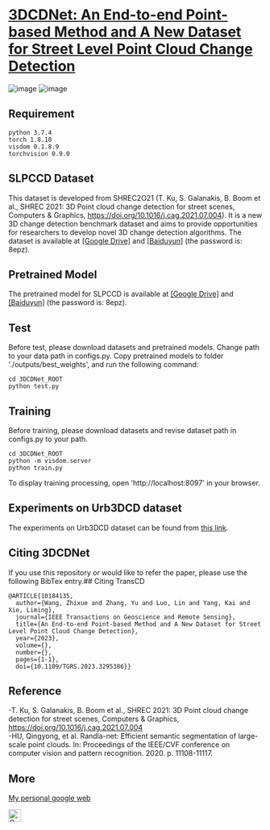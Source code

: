 # [3DCDNet: An End-to-end Point-based Method and A New Dataset for Street Level Point Cloud Change Detection](http://ieeexplore-ieee-org-s.vpn.swjtu.edu.cn:8118/document/10184135)

![image](https://github.com/wangle53/3DCDNet/assets/79884379/5a5efd38-c2e4-4f60-b670-28b6b51adc08)
![image](https://github.com/wangle53/3DCDNet/assets/79884379/7f28673f-579c-43f8-9082-643ea74e6045)



## Requirement
```
python 3.7.4
torch 1.8.10
visdom 0.1.8.9
torchvision 0.9.0
```
## SLPCCD Dataset
This dataset is developed from SHREC2O21 (T. Ku, S. Galanakis, B. Boom et al., SHREC 2021: 3D Point cloud change detection for street scenes, Computers & Graphics, https://doi.org/10.1016/j.cag.2021.07.004). It is a new 3D change detection benchmark dataset and aims to provide opportunities for researchers to develop novel 3D change detection algorithms. The dataset is available at [[Google Drive]](https://drive.google.com/drive/folders/15Wom0FQ6K6RcGxfLAnS-ELDrpZq-xYH1?usp=sharing) and [[Baiduyun]](https://pan.baidu.com/s/1onEEmQKkt7aXTLKJVB7agQ?pwd=8epz) (the password is: 8epz). 
## Pretrained Model
The pretrained model for SLPCCD is available at [[Google Drive]](https://drive.google.com/drive/folders/15Wom0FQ6K6RcGxfLAnS-ELDrpZq-xYH1?usp=sharing) and [[Baiduyun]](https://pan.baidu.com/s/1onEEmQKkt7aXTLKJVB7agQ?pwd=8epz) (the password is: 8epz).
## Test
Before test, please download datasets and pretrained models. Change path to your data path in configs.py. Copy pretrained models to folder './outputs/best_weights', and run the following command: 
```
cd 3DCDNet_ROOT
python test.py
```
## Training
Before training, please download datasets and revise dataset path in configs.py to your path.
```
cd 3DCDNet_ROOT
python -m visdom.server
python train.py
```
To display training processing, open 'http://localhost:8097' in your browser.
## Experiments on Urb3DCD dataset
The experiments on Urb3DCD dataset can be found from [this link](https://github.com/wangle53/3DCDNet-Urb3DCD).
## Citing 3DCDNet
If you use this repository or would like to refer the paper, please use the following BibTex entry.## Citing TransCD
```
@ARTICLE{10184135,
  author={Wang, Zhixue and Zhang, Yu and Luo, Lin and Yang, Kai and Xie, Liming},
  journal={IEEE Transactions on Geoscience and Remote Sensing}, 
  title={An End-to-end Point-based Method and A New Dataset for Street Level Point Cloud Change Detection}, 
  year={2023},
  volume={},
  number={},
  pages={1-1},
  doi={10.1109/TGRS.2023.3295386}}
```
## Reference
-T. Ku, S. Galanakis, B. Boom et al., SHREC 2021: 3D Point cloud change detection for street scenes, Computers & Graphics, https://doi.org/10.1016/j.cag.2021.07.004  
-HU, Qingyong, et al. Randla-net: Efficient semantic segmentation of large-scale point clouds. In: Proceedings of the IEEE/CVF conference on computer vision and pattern recognition. 2020. p. 11108-11117.
## More
[My personal google web](https://scholar.google.com/citations?user=qdkY0jcAAAAJ&hl=zh-TW)
<p> 
  <a href="https://scholar.google.com/citations?user=qdkY0jcAAAAJ&hl=zh-TW"><img src="https://img.shields.io/badge/scholar-4385FE.svg?&style=plastic&logo=google-scholar&logoColor=white" alt="Google Scholar" height="25px"> </a>
</p> 
